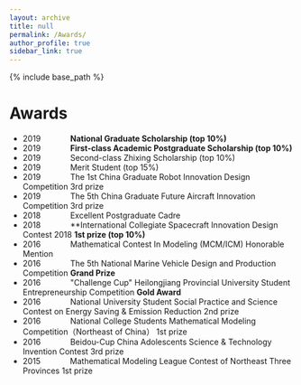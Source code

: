 ```yaml
---
layout: archive
title: null
permalink: /Awards/
author_profile: true
sidebar_link: true
---
```

{% include base_path %}
# Awards
- 2019&thinsp;&nbsp;&nbsp;&emsp;&emsp;&emsp;**National Graduate Scholarship (top 10%)**
- 2019&thinsp;&nbsp;&nbsp;&emsp;&emsp;&emsp;**First-class Academic Postgraduate Scholarship (top 10%)**
- 2019&thinsp;&nbsp;&nbsp;&emsp;&emsp;&emsp;Second-class Zhixing Scholarship (top 10%)
- 2019&thinsp;&nbsp;&nbsp;&emsp;&emsp;&emsp;Merit Student (top 15%)
- 2019&thinsp;&nbsp;&nbsp;&emsp;&emsp;&emsp;The 1st China Graduate Robot Innovation Design Competition  3rd prize
- 2019&thinsp;&nbsp;&nbsp;&emsp;&emsp;&emsp;The 5th China Graduate Future Aircraft Innovation Competition  3rd prize
- 2018&thinsp;&nbsp;&nbsp;&emsp;&emsp;&emsp;Excellent Postgraduate Cadre
- 2018&thinsp;&nbsp;&nbsp;&emsp;&emsp;&emsp;**International Collegiate Spacecraft Innovation Design Contest 2018  **1st prize (top 10%)**
- 2016&thinsp;&nbsp;&nbsp;&emsp;&emsp;&emsp;Mathematical Contest In Modeling (MCM/ICM)  Honorable Mention
- 2016&thinsp;&nbsp;&nbsp;&emsp;&emsp;&emsp;The 5th National Marine Vehicle Design and Production Competition  **Grand Prize**
- 2016&thinsp;&nbsp;&nbsp;&emsp;&emsp;&emsp;"Challenge Cup" Heilongjiang Provincial University Student Entrepreneurship Competition  **Gold Award**
- 2016&thinsp;&nbsp;&nbsp;&emsp;&emsp;&emsp;National University Student Social Practice and Science Contest on Energy Saving & Emission Reduction  2nd prize
- 2016&thinsp;&nbsp;&nbsp;&emsp;&emsp;&emsp;National College Students Mathematical Modeling Competition（Northeast of China）  1st prize
- 2016&thinsp;&nbsp;&nbsp;&emsp;&emsp;&emsp;Beidou-Cup China Adolescents Science & Technology Invention Contest  3rd prize
- 2015&thinsp;&nbsp;&nbsp;&emsp;&emsp;&emsp;Mathematical Modeling League Contest of Northeast Three Provinces  1st prize





